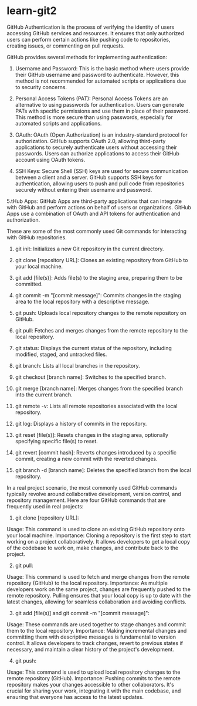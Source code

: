 # learn-git2

GitHub Authentication is the process of verifying the identity of users accessing GitHub services and resources. It ensures that only authorized users can perform certain actions like pushing code to repositories, creating issues, or commenting on pull requests.

GitHub provides several methods for implementing authentication:

1. Username and Password: This is the basic method where users provide their GitHub username and password to authenticate. However, this method is not recommended for automated scripts or applications due to security concerns.

2. Personal Access Tokens (PAT): Personal Access Tokens are an alternative to using passwords for authentication. Users can generate PATs with specific permissions and use them in place of their password. This method is more secure than using passwords, especially for automated scripts and applications.

3. OAuth: OAuth (Open Authorization) is an industry-standard protocol for authorization. GitHub supports OAuth 2.0, allowing third-party applications to securely authenticate users without accessing their passwords. Users can authorize applications to access their GitHub account using OAuth tokens.

4. SSH Keys: Secure Shell (SSH) keys are used for secure communication between a client and a server. GitHub supports SSH keys for authentication, allowing users to push and pull code from repositories securely without entering their username and password.

5.tHub Apps: GitHub Apps are third-party applications that can integrate with GitHub and perform actions on behalf of users or organizations. GitHub Apps use a combination of OAuth and API tokens for authentication and authorization.



These are some of the most commonly used Git commands for interacting with GitHub repositories.

1. git init: Initializes a new Git repository in the current directory.

2. git clone [repository URL]: Clones an existing repository from GitHub to your local machine.

3. git add [file(s)]: Adds file(s) to the staging area, preparing them to be committed.

4. git commit -m "[commit message]": Commits changes in the staging area to the local repository with a descriptive message.

5. git push: Uploads local repository changes to the remote repository on GitHub.

6. git pull: Fetches and merges changes from the remote repository to the local repository.

7. git status: Displays the current status of the repository, including modified, staged, and untracked files.

8. git branch: Lists all local branches in the repository.

9. git checkout [branch name]: Switches to the specified branch.

10. git merge [branch name]: Merges changes from the specified branch into the current branch.

11. git remote -v: Lists all remote repositories associated with the local repository.

12. git log: Displays a history of commits in the repository.

13. git reset [file(s)]: Resets changes in the staging area, optionally specifying specific file(s) to reset.

14. git revert [commit hash]: Reverts changes introduced by a specific commit, creating a new commit with the reverted changes.

15. git branch -d [branch name]: Deletes the specified branch from the local repository.




In a real project scenario, the most commonly used GitHub commands typically revolve around collaborative development, version control, and repository management. Here are four GitHub commands that are frequently used in real projects:

1. git clone [repository URL]:

Usage: This command is used to clone an existing GitHub repository onto your local machine.
Importance: Cloning a repository is the first step to start working on a project collaboratively. It allows developers to get a local copy of the codebase to work on, make changes, and contribute back to the project.

2. git pull:

Usage: This command is used to fetch and merge changes from the remote repository (GitHub) to the local repository.
Importance: As multiple developers work on the same project, changes are frequently pushed to the remote repository. Pulling ensures that your local copy is up to date with the latest changes, allowing for seamless collaboration and avoiding conflicts.

3. git add [file(s)] and git commit -m "[commit message]":

Usage: These commands are used together to stage changes and commit them to the local repository.
Importance: Making incremental changes and committing them with descriptive messages is fundamental to version control. It allows developers to track changes, revert to previous states if necessary, and maintain a clear history of the project's development.

4. git push:

Usage: This command is used to upload local repository changes to the remote repository (GitHub).
Importance: Pushing commits to the remote repository makes your changes accessible to other collaborators. It's crucial for sharing your work, integrating it with the main codebase, and ensuring that everyone has access to the latest updates.
